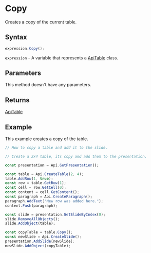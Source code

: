 # Copy

Creates a copy of the current table.

## Syntax

```javascript
expression.Copy();
```

`expression` - A variable that represents a [ApiTable](../ApiTable.md) class.

## Parameters

This method doesn't have any parameters.

## Returns

[ApiTable](../../ApiTable/ApiTable.md)

## Example

This example creates a copy of the table.

```javascript editor-pptx
// How to copy a table and add it to the slide.

// Create a 2x4 table, its copy and add them to the presentation.

const presentation = Api.GetPresentation();

const table = Api.CreateTable(2, 4);
table.AddRow(1, true);
const row = table.GetRow(1);
const cell = row.GetCell(0);
const content = cell.GetContent();
const paragraph = Api.CreateParagraph();
paragraph.AddText("New row was added here.");
content.Push(paragraph);

const slide = presentation.GetSlideByIndex(0);
slide.RemoveAllObjects();
slide.AddObject(table);

const copyTable = table.Copy();
const newSlide = Api.CreateSlide();
presentation.AddSlide(newSlide);
newSlide.AddObject(copyTable);

```
